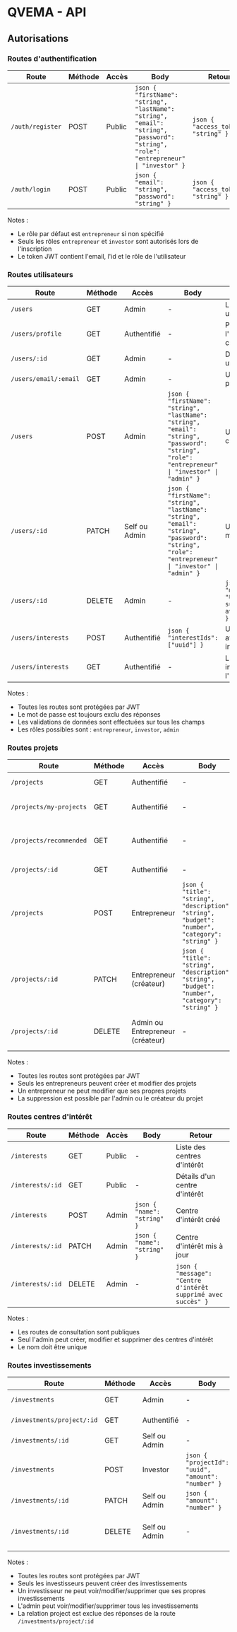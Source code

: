 # QVEMA - API

## Autorisations

### Routes d'authentification

| Route | Méthode | Accès | Body | Retour |
|-------|---------|-------|------|---------|
| `/auth/register` | POST | Public | ```json { "firstName": "string", "lastName": "string", "email": "string", "password": "string", "role": "entrepreneur" \| "investor" } ``` | ```json { "access_token": "string" } ``` |
| `/auth/login` | POST | Public | ```json { "email": "string", "password": "string" } ``` | ```json { "access_token": "string" } ``` |

Notes :
- Le rôle par défaut est `entrepreneur` si non spécifié
- Seuls les rôles `entrepreneur` et `investor` sont autorisés lors de l'inscription
- Le token JWT contient l'email, l'id et le rôle de l'utilisateur

### Routes utilisateurs

| Route | Méthode | Accès | Body | Retour |
|-------|---------|-------|------|---------|
| `/users` | GET | Admin | - | Liste des utilisateurs |
| `/users/profile` | GET | Authentifié | - | Profil de l'utilisateur connecté |
| `/users/:id` | GET | Admin | - | Détails d'un utilisateur |
| `/users/email/:email` | GET | Admin | - | Utilisateur par email |
| `/users` | POST | Admin | ```json { "firstName": "string", "lastName": "string", "email": "string", "password": "string", "role": "entrepreneur" \| "investor" \| "admin" } ``` | Utilisateur créé |
| `/users/:id` | PATCH | Self ou Admin | ```json { "firstName": "string", "lastName": "string", "email": "string", "password": "string", "role": "entrepreneur" \| "investor" \| "admin" } ``` | Utilisateur mis à jour |
| `/users/:id` | DELETE | Admin | - | ```json { "message": "Utilisateur supprimé avec succès" } ``` |
| `/users/interests` | POST | Authentifié | ```json { "interestIds": ["uuid"] } ``` | Utilisateur avec ses intérêts |
| `/users/interests` | GET | Authentifié | - | Liste des intérêts de l'utilisateur |

Notes :
- Toutes les routes sont protégées par JWT
- Le mot de passe est toujours exclu des réponses
- Les validations de données sont effectuées sur tous les champs
- Les rôles possibles sont : `entrepreneur`, `investor`, `admin`

### Routes projets

| Route | Méthode | Accès | Body | Retour |
|-------|---------|-------|------|---------|
| `/projects` | GET | Authentifié | - | Liste des projets |
| `/projects/my-projects` | GET | Authentifié | - | Projets de l'utilisateur connecté |
| `/projects/recommended` | GET | Authentifié | - | Projets recommandés selon les intérêts |
| `/projects/:id` | GET | Authentifié | - | Détails d'un projet |
| `/projects` | POST | Entrepreneur | ```json { "title": "string", "description": "string", "budget": "number", "category": "string" } ``` | Projet créé |
| `/projects/:id` | PATCH | Entrepreneur (créateur) | ```json { "title": "string", "description": "string", "budget": "number", "category": "string" } ``` | Projet mis à jour |
| `/projects/:id` | DELETE | Admin ou Entrepreneur (créateur) | - | ```json { "message": "Projet supprimé avec succès" } ``` |

Notes :
- Toutes les routes sont protégées par JWT
- Seuls les entrepreneurs peuvent créer et modifier des projets
- Un entrepreneur ne peut modifier que ses propres projets
- La suppression est possible par l'admin ou le créateur du projet

### Routes centres d'intérêt

| Route | Méthode | Accès | Body | Retour |
|-------|---------|-------|------|---------|
| `/interests` | GET | Public | - | Liste des centres d'intérêt |
| `/interests/:id` | GET | Public | - | Détails d'un centre d'intérêt |
| `/interests` | POST | Admin | ```json { "name": "string" } ``` | Centre d'intérêt créé |
| `/interests/:id` | PATCH | Admin | ```json { "name": "string" } ``` | Centre d'intérêt mis à jour |
| `/interests/:id` | DELETE | Admin | - | ```json { "message": "Centre d'intérêt supprimé avec succès" } ``` |

Notes :
- Les routes de consultation sont publiques
- Seul l'admin peut créer, modifier et supprimer des centres d'intérêt
- Le nom doit être unique

### Routes investissements

| Route | Méthode | Accès | Body | Retour |
|-------|---------|-------|------|---------|
| `/investments` | GET | Admin | - | Liste des investissements |
| `/investments/project/:id` | GET | Authentifié | - | Investissements d'un projet |
| `/investments/:id` | GET | Self ou Admin | - | Détails d'un investissement |
| `/investments` | POST | Investor | ```json { "projectId": "uuid", "amount": "number" } ``` | Investissement créé |
| `/investments/:id` | PATCH | Self ou Admin | ```json { "amount": "number" } ``` | Investissement mis à jour |
| `/investments/:id` | DELETE | Self ou Admin | - | ```json { "message": "Investissement supprimé avec succès" } ``` |

Notes :
- Toutes les routes sont protégées par JWT
- Seuls les investisseurs peuvent créer des investissements
- Un investisseur ne peut voir/modifier/supprimer que ses propres investissements
- L'admin peut voir/modifier/supprimer tous les investissements
- La relation project est exclue des réponses de la route `/investments/project/:id`

